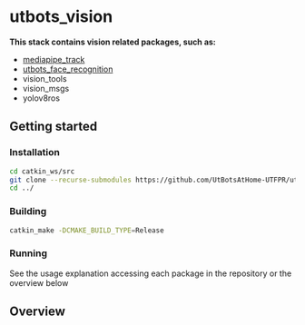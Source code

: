 # utbots_vision

**This stack contains vision related packages, such as:**

- [mediapipe_track](https://github.com/UtBotsAtHome-UTFPR/mediapipe_track)
- [utbots_face_recognition](https://github.com/UtBotsAtHome-UTFPR/utbots_face_recognition)
- vision_tools
- vision_msgs
- yolov8ros

## Getting started

### Installation

```bash 
cd catkin_ws/src
git clone --recurse-submodules https://github.com/UtBotsAtHome-UTFPR/utbots_vision.git
cd ../
```

### Building

```bash
catkin_make -DCMAKE_BUILD_TYPE=Release
```

### Running

See the usage explanation accessing each package in the repository or the overview below

## Overview
